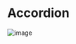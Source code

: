 # Accordion

![image](https://user-images.githubusercontent.com/49668596/122614680-83ff1380-d05d-11eb-8ce5-d0d4281e9d1e.png)
